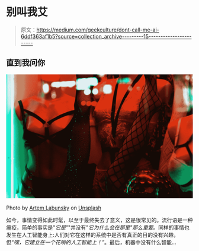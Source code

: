# 别叫我艾

> 原文：<https://medium.com/geekculture/dont-call-me-ai-6ddf363af1b5?source=collection_archive---------15----------------------->

## 直到我问你

![](img/2f53cbdfe048753821d76c5b04eed5cf.png)

Photo by [Artem Labunsky](https://unsplash.com/@labunsky?utm_source=medium&utm_medium=referral) on [Unsplash](https://unsplash.com?utm_source=medium&utm_medium=referral)

如今，事情变得如此时髦，以至于最终失去了意义，这是很常见的。流行语是一种瘟疫，简单的事实是"*它是"*"并没有"*它为什么会在那里"那么重要*。同样的事情也发生在人工智能身上:人们对它在这样的系统中是否有真正的目的没有兴趣，但“*嘿，它建立在一个花哨的人工智能上！”*。最后，机器中没有什么智能…